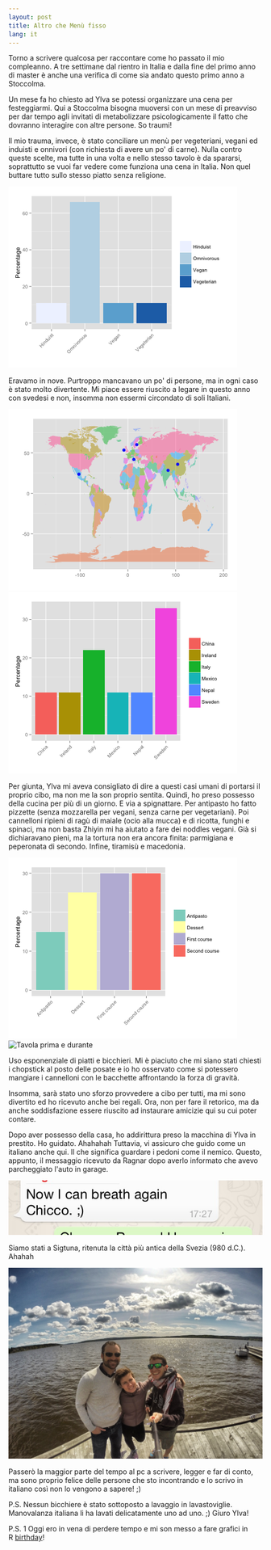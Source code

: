 ```yaml
---
layout: post
title: Altro che Menù fisso
lang: it
---
```


Torno a scrivere qualcosa per raccontare come ho passato il mio compleanno. A tre settimane dal rientro in Italia e dalla fine del primo anno di master&nbsp;&egrave; anche una verifica di come sia andato questo primo anno a Stoccolma.

Un mese fa ho chiesto ad Ylva se potessi organizzare una cena per festeggiarmi. Qui a Stoccolma bisogna muoversi con un mese di preavviso per dar tempo agli invitati di metabolizzare psicologicamente&nbsp;il fatto&nbsp;che dovranno interagire con altre persone. So traumi!

Il mio trauma, invece, &egrave; stato conciliare un men&ugrave; per vegeteriani, vegani ed induisti e onnivori (con richiesta di avere un po' di carne). Nulla contro queste scelte, ma tutte in una volta e nello stesso tavolo &egrave; da spararsi, soprattutto se vuoi far vedere come funziona una cena in Italia. Non quel buttare tutto sullo stesso piatto senza religione.

<img src="../src/images/wp/2015/05/Rplot01.png" alt="Rplot01" width="454" height="359" />

Eravamo in nove. Purtroppo mancavano un po' di persone, ma in ogni caso &egrave; stato molto divertente. Mi piace essere riuscito a legare in questo anno con svedesi e non, insomma non essermi circondato di soli Italiani.

<img src="../src/images/wp/2015/05/map.png" alt="map" width="454" height="359" />
<img src="../src/images/wp/2015/05/Rplot.png" alt="Rplot" width="454" height="359" />

Per giunta, Ylva mi aveva&nbsp;consigliato di dire a questi&nbsp;casi umani di portarsi il proprio cibo, ma non me la son proprio sentita. Quindi, ho preso possesso della cucina per pi&ugrave; di un giorno. E via a spignattare. Per antipasto ho fatto pizzette (senza mozzarella per vegani, senza carne per vegetariani). Poi cannelloni ripieni di rag&ugrave; di maiale (ocio alla mucca) e di ricotta, funghi e spinaci, ma non basta&nbsp;Zhiyin mi ha aiutato a fare dei noddles vegani. Gi&agrave; si dichiaravano pieni, ma la tortura non era ancora finita: parmigiana e peperonata di secondo. Infine, tiramis&ugrave; e macedonia.

<img src="../src/images/wp/2015/05/cena.png" alt="cena" />
<img src="../src/images/wp/2015/05/tavolo.jpg" alt="Tavola prima e durante" />

Uso esponenziale di piatti e bicchieri. Mi &egrave; piaciuto che mi siano stati chiesti i chopstick al posto delle posate e io ho osservato come si potessero mangiare i cannelloni con le bacchette affrontando la forza di gravit&agrave;.

Insomma, sar&agrave; stato uno sforzo provvedere a cibo per tutti, ma mi sono divertito ed ho ricevuto anche bei regali. Ora, non per fare il retorico, ma da anche soddisfazione essere riuscito ad instaurare amicizie qui su cui poter contare.

Dopo aver possesso della casa, ho addirittura preso la macchina di Ylva in prestito. Ho guidato. Ahahahah
Tuttavia, vi assicuro che guido come un italiano anche qui. Il che significa guardare i pedoni come il nemico.&nbsp;Questo, appunto,&nbsp;il messaggio ricevuto da Ragnar dopo averlo informato che avevo parcheggiato l'auto in garage.

<img src="../src/images/wp/2015/05/FullSizeRender.jpg" alt="FullSizeRender" />

Siamo stati a Sigtuna, ritenuta la citt&agrave; pi&ugrave; antica della Svezia (980 d.C.). Ahahah

<img src="../src/images/wp/2015/05/G0025807_Snapseed.jpg" alt="Non sembrava cos&igrave; marrone l'acqua. Giuro!" />

Passer&ograve; la maggior parte del tempo al pc a scrivere, legger e far di conto, ma sono proprio felice delle persone che sto incontrando e lo scrivo in italiano cos&igrave; non lo vengono a sapere! ;)

P.S. Nessun bicchiere &egrave; stato sottoposto a lavaggio in lavastoviglie. Manovalanza italiana li ha lavati delicatamente uno ad uno. ;) Giuro Ylva!

P.S. 1 Oggi ero in vena di perdere tempo e mi son messo a fare grafici in R&nbsp;<a href="../src/images/wp/2015/05/birthday.pdf">birthday</a>!
